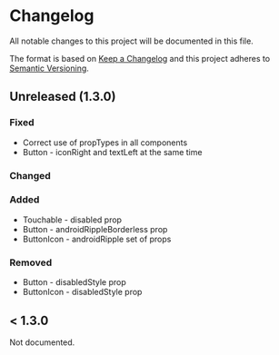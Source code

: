 # Changelog

All notable changes to this project will be documented in this file.

The format is based on [Keep a Changelog](http://keepachangelog.com/en/1.0.0/)
and this project adheres to [Semantic Versioning](http://semver.org/spec/v2.0.0.html).

## Unreleased (1.3.0)

### Fixed

* Correct use of propTypes in all components
* Button - iconRight and textLeft at the same time

### Changed

### Added

* Touchable - disabled prop
* Button - androidRippleBorderless prop
* ButtonIcon - androidRipple set of props

### Removed

* Button - disabledStyle prop
* ButtonIcon - disabledStyle prop

## < 1.3.0

Not documented.
